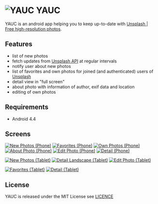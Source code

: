 # ![YAUC](app/src/main/res/mipmap-mdpi/ic_launcher.png) YAUC

YAUC is an android app helping you to keep up-to-date
with [Unsplash | Free high-resolution photos](https://unsplash.com/new).

## Features

* list of new photos
* fetch updates from [Unsplash API](https://unsplash.com/documentation) at regular intervals
* notify user about new photos
* list of favorites and own photos for joined (and authenticated) users of [Unsplash](https://unsplash.com/join)
* detail view in "full screen"
* about photo with information of author, exif data and location
* editing of own photos

## Requirements

* Android 4.4

## Screens

[![New Photos (Phone)](docs/Phone_NewPhotos_small.png)](docs/Phone_NewPhotos.png)
[![Favorites (Phone)](docs/Phone_Favorites_small.png)](docs/Phone_Favorites.png)
[![Own Photos (Phone)](docs/Phone_OwnPhotos_small.png)](docs/Phone_OwnPhotos.png)
[![About Photo (Phone)](docs/Phone_AboutPhoto_small.png)](docs/Phone_AboutPhoto.png)
[![Edit Photo (Phone)](docs/Phone_EditPhoto_small.png)](docs/Phone_EditPhoto.png)
[![Detail (Phone)](docs/Phone_Detail_small.png)](docs/Phone_Detail.png)

[![New Photos (Tablet)](docs/Tablet_NewPhotos_small.png)](docs/Tablet_NewPhotos.png)
[![Detail Landscape (Tablet)](docs/Tablet_Detail_Landscape_small.png)](docs/Tablet_Detail_Landscape.png)
[![Edit Photo (Tablet)](docs/Tablet_EditPhoto_small.png)](docs/Tablet_EditPhoto.png)

[![Favorites (Tablet)](docs/Tablet_Favorites_small.png)](docs/Tablet_Favorites.png)
[![Detail (Tablet)](docs/Tablet_Detail_Portrait_small.png)](docs/Tablet_Detail_Portrait.png)

## License

YAUC is released under the MIT License see [LICENCE](LICENSE)
